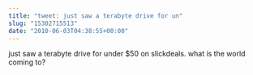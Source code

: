 ```yaml
---
title: "tweet: just saw a terabyte drive for un"
slug: "15302715513"
date: "2010-06-03T04:38:55+00:00"
---
```

just saw a terabyte drive for under $50 on slickdeals. what is the world coming to?